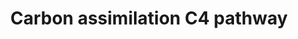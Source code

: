 ---
annotations:
- id: PW:0000057
  parent: classic metabolic pathway
  type: Pathway Ontology
  value: carbon fixation pathway
authors:
- Pjaiswal
- AlexanderPico
- Khanspers
- MaintBot
- Mkutmon
- Larsgw
description: C4 carbon fixation is the CO2 fixation mechanism used by the maize plant
  which harbors a kranz anatomy in its leaves. In maize it is carried out in two types
  of cells namely the mesophyll cell where Carbonic anhydrase fixes diffused CO2 to
  HCO3 and the enzyme PEP carboxylase converts HCO3 into oxaloacetic acid. Malate
  dehydrogenase catalyzes the conversion of oxaloacetic acid into malate in the mesophyll
  chloroplast. Malate is transported to the bundle sheath cell cytoplasm followed
  by the bundle sheath chloroplast where it is broken down into pyruvate and the CO2.
  This CO2 molecule is now fixed into 3-phosphoglycerate molecule by the active Rubisco
  enzyme. This process is different from the C3-carbon assimilation in rice which
  occurs only in the bundle sheath cells.
last-edited: 2023-02-01
organisms:
- Zea mays
communities:
- Plants
redirect_from:
- /index.php/Pathway:WP1493
- /instance/WP1493
- /instance/WP1493_r125277
revision: r125277
schema-jsonld:
- '@context': https://schema.org/
  '@id': https://wikipathways.github.io/pathways/WP1493.html
  '@type': Dataset
  creator:
    '@type': Organization
    name: WikiPathways
  description: C4 carbon fixation is the CO2 fixation mechanism used by the maize
    plant which harbors a kranz anatomy in its leaves. In maize it is carried out
    in two types of cells namely the mesophyll cell where Carbonic anhydrase fixes
    diffused CO2 to HCO3 and the enzyme PEP carboxylase converts HCO3 into oxaloacetic
    acid. Malate dehydrogenase catalyzes the conversion of oxaloacetic acid into malate
    in the mesophyll chloroplast. Malate is transported to the bundle sheath cell
    cytoplasm followed by the bundle sheath chloroplast where it is broken down into
    pyruvate and the CO2. This CO2 molecule is now fixed into 3-phosphoglycerate molecule
    by the active Rubisco enzyme. This process is different from the C3-carbon assimilation
    in rice which occurs only in the bundle sheath cells.
  keywords:
  - 1,3-diphosphateglycerate
  - 2-Ketoglutaric acid
  - 3-phosphoglycerate
  - AC147602.5_FG003
  - ADP
  - AMP
  - ATP
  - Active Pyruvate, phosphate dikinase
  - Aldolase
  - Aspartate aminotransferase
  - CO2
  - Carbonic anhydrase
  - D-erythrose-4-phosphate
  - D-fructose-1,6-phosphate
  - D-fructose-6-phosphate
  - D-glyceraldehyde-3-phosphate
  - D-ribose-5-phosphate
  - D-ribulose-1,5-bisphosphate
  - D-ribulose-5-phosphate
  - D-sedoheptulose-7-phosphate
  - D-sedophetulose-1,7-bisphosphate
  - D-xylulose-5-phosphate
  - GRMZM2G001696
  - GRMZM2G002807
  - GRMZM2G007263
  - GRMZM2G011507
  - GRMZM2G013900
  - GRMZM2G018177
  - GRMZM2G026024
  - GRMZM2G026807
  - GRMZM2G030784
  - GRMZM2G033208
  - GRMZM2G039345
  - GRMZM2G039723
  - GRMZM2G042146
  - GRMZM2G046284
  - GRMZM2G051630
  - GRMZM2G066413
  - GRMZM2G071423
  - GRMZM2G077222
  - GRMZM2G083016
  - GRMZM2G083841
  - GRMZM2G085019
  - GRMZM2G092678
  - GRMZM2G094165
  - GRMZM2G095287
  - GRMZM2G097457
  - GRMZM2G098520
  - GRMZM2G104070
  - GRMZM2G109708
  - GRMZM2G113033
  - GRMZM2G121878
  - GRMZM2G122479
  - GRMZM2G127591
  - GRMZM2G129513
  - GRMZM2G134544
  - GRMZM2G138258
  - GRMZM2G146677
  - GRMZM2G155253
  - GRMZM2G162200
  - GRMZM2G162282
  - GRMZM2G162529
  - GRMZM2G166424
  - GRMZM2G174107
  - GRMZM2G178960
  - GRMZM2G305851
  - GRMZM2G306732
  - GRMZM2G337113
  - GRMZM2G348512
  - GRMZM2G359038
  - GRMZM2G414528
  - GRMZM2G469150
  - H+
  - H2O
  - HCO3
  - Inactive Pyruvate, phosphate dikinase
  - L-Aspartate
  - L-Glutamate
  - Malate
  - Malate dehydrogenase (NADP)
  - Mg2+
  - NAD(P)-dependent Glyceraldehyde-3-phosphate dehydrogenase
  - NADP
  - NADP-malic enzyme
  - NADPH
  - Oxaloacetic acid
  - PO4
  - PPi
  - Phosphoenol Pyruvate (PEP) Carboxylase
  - Phosphoenolpyruvate
  - Phosphoglycerate kinase
  - 'Phosphoribulokinase '
  - Pyruvate
  - Ribose-5-phosphate isomerase
  - 'Ribulose phosphate 3-epimerase '
  - 'Sedoheptulose 1,7-bisphosphatase '
  - Transketolase
  - Triosephosphate isomerase
  - dihydroxy-acetone-phosphate
  - fructose 1,6-bisphosphatase
  - fructose-bisphosphate aldolase
  - phosphoenolpyruvate carboxykinase (ATP)
  license: CC0
  name: Carbon assimilation C4 pathway
seo: CreativeWork
title: Carbon assimilation C4 pathway
wpid: WP1493
---